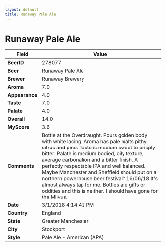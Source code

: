 ```yaml
---
layout: default
title: Runaway Pale Ale
---
```


# Runaway Pale Ale

| Field         | Value     |
|---------------|-----------|
| **BeerID** | 278077 |
| **Beer** | Runaway Pale Ale |
| **Brewer** | Runaway Brewery |
| **Aroma** | 7.0 |
| **Appearance** | 4.0 |
| **Taste** | 7.0 |
| **Palate** | 4.0 |
| **Overall** | 14.0 |
| **MyScore** | 3.6 |
| **Comments** | Bottle at the Overdraught. Pours golden body with white lacing. Aroma has pale malts pithy citrus and pine. Taste is medium sweet to crisply bitter. Palate is medium bodied, oily texture, average carbonation and a bitter finish. A perfectly respectable IPA and well balanced. Maybe Manchester and Sheffield should put on a northern powerhouse beer festival? 16/06/18 It&#39;s almost always tap for me. Bottles are gifts or oddities and this is neither. I should have gone for the Milvus. |
| **Date** | 3/1/2018 4:14:41 PM |
| **Country** | England |
| **State** | Greater Manchester |
| **City** | Stockport |
| **Style** | Pale Ale - American (APA) |
